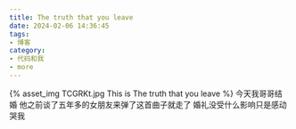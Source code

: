```yaml
---
title: The truth that you leave
date: 2024-02-06 14:36:45
tags:
- 博客
category:
- 代码和我
- more
---
```

{% asset_img TCGRKt.jpg This is The truth that you leave %}
今天我哥哥结婚  他之前谈了五年多的女朋友来弹了这首曲子就走了 婚礼没受什么影响只是感动哭我